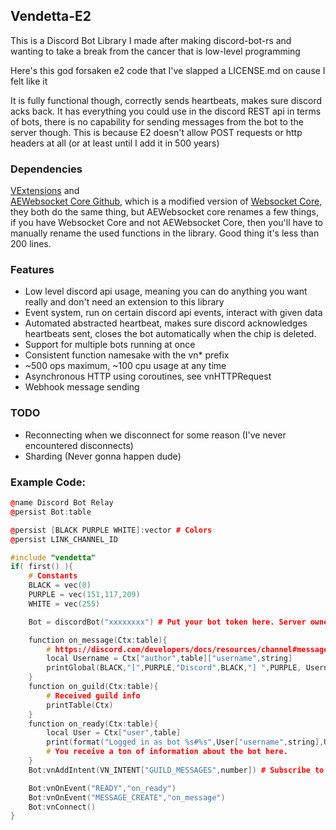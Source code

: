 ## Vendetta-E2

This is a Discord Bot Library I made after making discord-bot-rs and wanting to take a break from the cancer that is low-level programming

Here's this god forsaken e2 code that I've slapped a LICENSE.md on cause I felt like it

It is fully functional though, correctly sends heartbeats, makes sure discord acks back. It has everything you could use in the discord REST api in terms of bots, there is no capability for sending messages from the bot to the server though. This is because E2 doesn't allow POST requests or http headers at all (or at least until I add it in 500 years)

### Dependencies
[VExtensions](https://github.com/Vurv78/VExtensions) and  
[AEWebsocket Core Github](https://github.com/Andrew-Eathan/aewebsocketcore), which is a modified version of [Websocket Core](https://steamcommunity.com/sharedfiles/filedetails/?id=1773811033), they both do the same thing, but AEWebsocket core renames a few things, if you have Websocket Core and not AEWebsocket Core, then you'll have to manually rename the used functions in the library. Good thing it's less than 200 lines.

### Features
* Low level discord api usage, meaning you can do anything you want really and don't need an extension to this library
* Event system, run on certain discord api events, interact with given data
* Automated abstracted heartbeat, makes sure discord acknowledges heartbeats sent, closes the bot automatically when the chip is deleted.
* Support for multiple bots running at once
* Consistent function namesake with the vn* prefix
* ~500 ops maximum, ~100 cpu usage at any time
* Asynchronous HTTP using coroutines, see vnHTTPRequest
* Webhook message sending

### TODO
* Reconnecting when we disconnect for some reason (I've never encountered disconnects)
* Sharding (Never gonna happen dude)

### Example Code:

```c++
@name Discord Bot Relay
@persist Bot:table

@persist [BLACK PURPLE WHITE]:vector # Colors
@persist LINK_CHANNEL_ID

#include "vendetta"
if( first() ){
    # Constants
    BLACK = vec(0)
    PURPLE = vec(151,117,209)
    WHITE = vec(255)

    Bot = discordBot("xxxxxxxx") # Put your bot token here. Server owners can see it so..

    function on_message(Ctx:table){
        # https://discord.com/developers/docs/resources/channel#message-object
        local Username = Ctx["author",table]["username",string]
        printGlobal(BLACK,"[",PURPLE,"Discord",BLACK,"] ",PURPLE, Username, WHITE,": ", Ctx["content",string])
    }
    function on_guild(Ctx:table){
        # Received guild info
        printTable(Ctx)
    }
    function on_ready(Ctx:table){
        local User = Ctx["user",table]
        print(format("Logged in as bot %s#%s",User["username",string],User["discriminator",string]))
        # You receive a ton of information about the bot here.
    }
    Bot:vnAddIntent(VN_INTENT["GUILD_MESSAGES",number]) # Subscribe to getting message events (MESSAGE_CREATE, etc)

    Bot:vnOnEvent("READY","on_ready")
    Bot:vnOnEvent("MESSAGE_CREATE","on_message")
    Bot:vnConnect()
}
```
